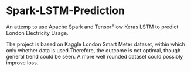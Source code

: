 # Spark-LSTM-Prediction
An attemp to use Apache Spark and TensorFlow Keras LSTM to predict London Electricity Usage. 

The project is based on Kaggle London Smart Meter dataset, within which only whether data is used.Therefore, the outcome is not optimal, though general trend could be seen. A more well rounded dataset could possibly improve loss.
